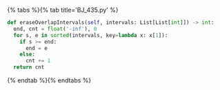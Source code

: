 {% tabs %}{% tab title='BJ_435.py' %}

```py
def eraseOverlapIntervals(self, intervals: List[List[int]]) -> int:
  end, cnt = float('-inf'), 0
  for s, e in sorted(intervals, key=lambda x: x[1]):
    if s >= end:
      end = e
    else:
      cnt += 1
  return cnt
```

{% endtab %}{% endtabs %}
